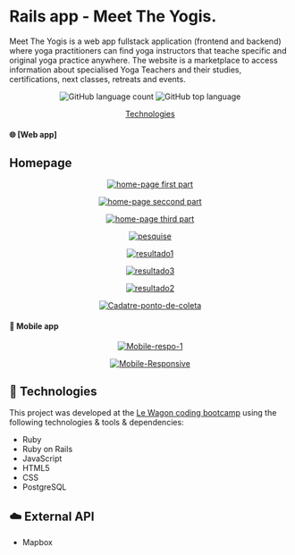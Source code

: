 
# Rails app - Meet The Yogis.

Meet The Yogis is a web app fullstack application (frontend and backend) where yoga practitioners can find yoga instructors that teache specific and original yoga practice anywhere. The website is a marketplace to access information about specialised Yoga Teachers and their studies, certifications, next classes, retreats and events.


<p align="center">
    <img alt="GitHub language count" src="https://img.shields.io/github/languages/count/jencall/meet-the-yogis">
    <img alt="GitHub top language" src="https://img.shields.io/github/languages/top/jencall/meet-the-yogis">
</p>

<p align="center">
  <a href="#rocket-technologies"> Technologies </a>
</p>

#### :globe_with_meridians: [Web app]
## Homepage
<p align="center">
    <a href="https://ibb.co/6nHGSkk"><img src="https://i.ibb.co/PmcJydd/1-meet-yogis.png" alt="home-page first part" border="0"></a>
</p>
<p align="center">
    <a href="https://ibb.co/XyShzyn"><img src="https://i.ibb.co/4sP6jsb/2-meet-yogis.png" alt="home-page seccond part" border="0"></a>
</p>
<p align="center">
    <a href="https://ibb.co/YpFTdFF"><img src="https://i.ibb.co/MMx51xx/3-meet-yogis.png" alt="home-page third part" border="0"></a>
</p>
<p align="center">
    <a href="https://ibb.co/wRrD7MQ"><img src="https://i.ibb.co/ZV1ySWg/pesquise.png" alt="pesquise" border="0"></a>
</p> 
<p align="center">
    <a href="https://ibb.co/KNd02KR"><img src="https://i.ibb.co/SQbstfW/resultado1.png" alt="resultado1" border="0"></a>
</p> 
<p align="center">
    <a href="https://ibb.co/JK5RRN8"><img src="https://i.ibb.co/ZVW663v/resultado3.png" alt="resultado3" border="0"></a>
</p> 
<p align="center">
    <a href="https://ibb.co/K9GNQyc"><img src="https://i.ibb.co/sFP5D3p/resultado2.png" alt="resultado2" border="0"></a>
</p> 
<p align="center">
    <a href="https://ibb.co/jwwYThC"><img src="https://i.ibb.co/rpphmkB/Cadatre-ponto-de-coleta.png" alt="Cadatre-ponto-de-coleta" border="0"></a>
</p> 

#### :iphone: Mobile app

<p align="center">
    <a href="https://ibb.co/9qnWgpy"><img src="https://i.ibb.co/P5xgjr1/Mobile-respo-1.png" alt="Mobile-respo-1" border="0"></a>
</p> 

<p align="center">
    <a href="https://ibb.co/zshJdcL"><img src="https://i.ibb.co/b1gJthy/Mobile-Responsive.png" alt="Mobile-Responsive" border="0"></a>
</p> 

## :rocket: Technologies

This project was developed at the [Le Wagon coding bootcamp](https://www.lewagon.com) using the following technologies & tools & dependencies:

-  Ruby
-  Ruby on Rails
-  JavaScript
-  HTML5
-  CSS
-  PostgreSQL


## :cloud: External API

-  Mapbox



